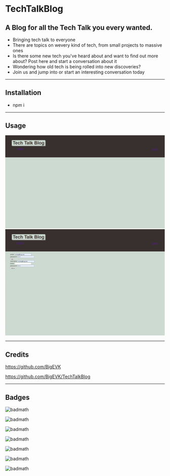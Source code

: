 # TechTalkBlog

## A Blog for all the Tech Talk you every wanted.
- Bringing tech talk to everyone 
- There are topics on wevery kind of tech, from small projects to massive ones
- Is there some new tech you've heard about and want to find out more about? Post here and start a conversation about it
- Wondering how old tech is being rolled into new discoveries? 
- Join us and jump into or start an interesting conversation today
***
## Installation
- npm i
***
## Usage


![Dashboard](/assets/images/TechTalkBlogMain.png)
![Login](assets/images/TechTalkBlogLogin.png)

***
## Credits

https://github.com/BigEVK

https://github.com/BigEVK/TechTalkBlog
***
## Badges

<!-- ![badmath](https://img.shields.io/github/languages/top/lernantino/badmath) -->

![badmath](https://img.shields.io/badge/HTML-Built%20using%20HTML-green)

![badmath](https://img.shields.io/badge/CSS-Built%20using%20CSS-orange)

![badmath](https://img.shields.io/badge/JavaScript-Built%20using%20JavaScript-blue)

![badmath](https://img.shields.io/badge/Node.js-Built%20using%20Node.js-brightgreen)

![badmath](https://img.shields.io/badge/Handlebars-Built%20using%20Handlebars-red)

![badmath](https://img.shields.io/badge/Express.js-Built%20using%20Express.js-orange)

![badmath](https://img.shields.io/badge/MySQL-Built%20using%20MySQL-yellowgreen)

